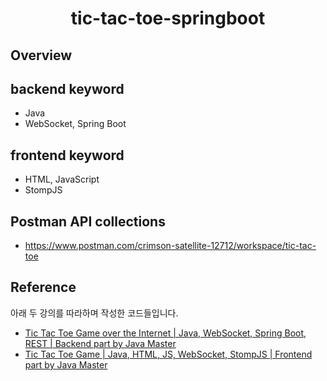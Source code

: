 <h1 align="center">
    <p>tic-tac-toe-springboot</p>
</h1>

## Overview


## backend keyword
- Java
- WebSocket, Spring Boot

## frontend keyword
- HTML, JavaScript
- StompJS

## Postman API collections
- https://www.postman.com/crimson-satellite-12712/workspace/tic-tac-toe


## Reference
아래 두 강의를 따라하며 작성한 코드들입니다.
- [Tic Tac Toe Game over the Internet | Java, WebSocket, Spring Boot, REST | Backend part by Java Master](https://www.youtube.com/watch?v=XwQJRfv9Mfg)
- [Tic Tac Toe Game | Java, HTML, JS, WebSocket, StompJS | Frontend part by Java Master](https://www.youtube.com/watch?v=UP0GJPpMV3c)
